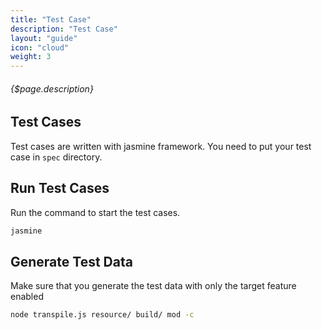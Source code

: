 ```yaml
---
title: "Test Case"
description: "Test Case"
layout: "guide"
icon: "cloud"
weight: 3
---
```


###### {$page.description}

<article id="1">

## Test Cases

Test cases are written with jasmine framework. You need to put your test case in `spec` directory.

</article>

<article id="2">

## Run Test Cases

Run the command to start the test cases.

```bash
jasmine
```

</article>

<article id="3">

## Generate Test Data

Make sure that you generate the test data with only the target feature enabled

```bash
node transpile.js resource/ build/ mod -c
```

</article>
